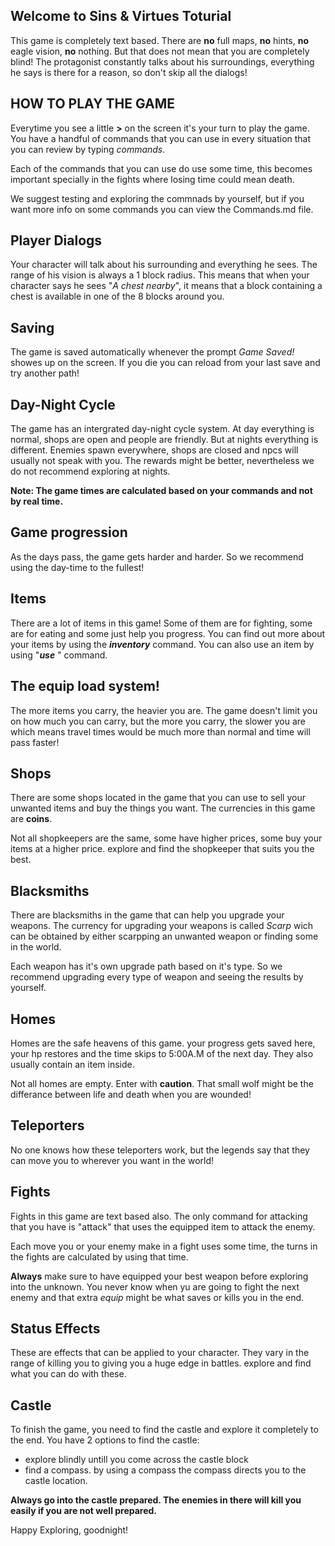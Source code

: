 ## **Welcome to Sins & Virtues Toturial**

This game is completely text based. There are **no** full maps, **no** hints, **no** eagle vision, **no** nothing.
But that does not mean that you are completely blind! The protagonist constantly talks about his surroundings, everything he says is there for a reason, so don't skip all the dialogs!

## HOW TO PLAY THE GAME

Everytime you see a little **>** on the screen it's your turn to play the game. You have a handful of commands that you can use in every situation that you can review by typing *commands*.

Each of the commands that you can use do use some time, this becomes important specially in the fights where losing time could mean death.

We suggest testing and exploring the commnads by yourself, but if you want more info on some commands you can view the Commands.md file.

## Player Dialogs

Your character will talk about his surrounding and everything he sees. The range of his vision is always a 1 block radius. This means that when your character says he sees "*A chest nearby*", it means that a block containing a chest is available in one of the 8 blocks around you. 

## Saving

The game is saved automatically whenever the prompt *Game Saved!* showes up on the screen. If you die you can reload from your last save and try another path!

## Day-Night Cycle

The game has an intergrated day-night cycle system. At day everything is normal, shops are open and people are friendly. But at nights everything is different. Enemies spawn everywhere, shops are closed and npcs will usually not speak with you. The rewards might be better, nevertheless we do not recommend exploring at nights.

**Note: The game times are calculated based on your commands and not by real time.**

## Game progression

As the days pass, the game gets harder and harder. So we recommend using the day-time to the fullest!

## Items

There are a lot of items in this game! Some of them are for fighting, some are for eating and some just help you progress. You can find out more about your items by using the ***inventory*** command. You can also use an item by using "***use*** <itemname>" command.

## The equip load system!

The more items you carry, the heavier you are. The game doesn't limit you on how much you can carry, but the more you carry, the slower you are which means travel times would be much more than normal and time will pass faster!

## Shops

There are some shops located in the game that you can use to sell your unwanted items and buy the things you want. The currencies in this game are **coins**.

Not all shopkeepers are the same, some have higher prices, some buy your items at a higher price. explore and find the shopkeeper that suits you the best.

## Blacksmiths

There are blacksmiths in the game that can help you upgrade your weapons. The currency for upgrading your weapons is called *Scarp* wich can be obtained by either scarpping an unwanted weapon or finding some in the world.

Each weapon has it's own upgrade path based on it's type. So we recommend upgrading every type of weapon and seeing the results by yourself.

## Homes

Homes are the safe heavens of this game. your progress gets saved here, your hp restores and the time skips to 5:00A.M of the next day. They also usually contain an item inside.

Not all homes are empty. Enter with **caution**. That small wolf might be the differance between life and death when you are wounded!

## Teleporters

No one knows how these teleporters work, but the legends say that they can move you to wherever you want in the world!

## Fights

Fights in this game are text based also. The only command for attacking that you have is "attack" that uses the equipped item to attack the enemy.

Each move you or your enemy make in a fight uses some time, the turns in the fights are calculated by using that time.

**Always** make sure to have equipped your best weapon before exploring into the unknown. You never know when yu are going to fight the next enemy and that extra *equip* might be what saves or kills you in the end.

## Status Effects

These are effects that can be applied to your character. They vary in the range of killing you to giving you a huge edge in battles. explore and find what you can do with these.

## **Castle**
To finish the game, you need to find the castle and explore it completely to the end. You have 2 options to find the castle:
*    explore blindly untill you come across the castle block
*    find a compass. by using a compass the compass directs you to the castle location.

**Always go into the castle prepared. The enemies in there will kill you easily if you are not well prepared.**



Happy Exploring, goodnight!